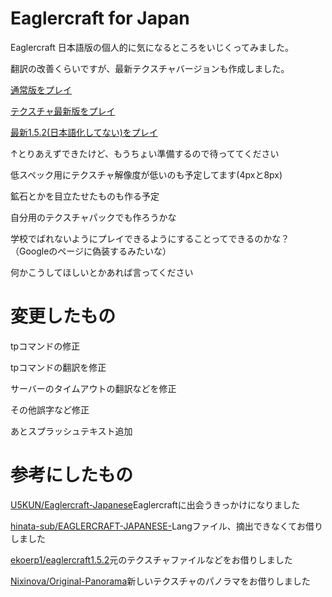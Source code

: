 # Eaglercraft for Japan

Eaglercraft 日本語版の個人的に気になるところをいじくってみました。

翻訳の改善くらいですが、最新テクスチャバージョンも作成しました。

[通常版をプレイ](https://magurock.github.io/Eaglercraft-for-Japan/Normal/)

[テクスチャ最新版をプレイ](https://magurock.github.io/Eaglercraft-for-Japan/NewTexture/)

[最新1.5.2(日本語化してない)をプレイ](https://magurock.github.io/Eaglercraft-for-Japan/New152/)

↑とりあえずできたけど、もうちょい準備するので待っててください

低スペック用にテクスチャ解像度が低いのも予定してます(4pxと8px)

鉱石とかを目立たせたものも作る予定

自分用のテクスチャパックでも作ろうかな

学校でばれないようにプレイできるようにすることってできるのかな？（Googleのページに偽装するみたいな）

何かこうしてほしいとかあれば言ってください

# 変更したもの

tpコマンドの修正

tpコマンドの翻訳を修正

サーバーのタイムアウトの翻訳などを修正

その他誤字など修正

あとスプラッシュテキスト追加

# 参考にしたもの

[U5KUN/Eaglercraft-Japanese](https://github.com/U5KUN/Eaglercraft-Japanese)Eaglercraftに出会うきっかけになりました

[hinata-sub/EAGLERCRAFT-JAPANESE-](https://github.com/hinata-sub/EAGLERCRAFT-JAPANESE-)Langファイル、摘出できなくてお借りしました

[ekoerp1/eaglercraft1.5.2](https://github.com/ekoerp1/eaglercraft1.5.2)元のテクスチャファイルなどをお借りしました

[Nixinova/Original-Panorama](https://github.com/Nixinova/Original-Panorama/tree/new?tab=readme-ov-file)新しいテクスチャのパノラマをお借りしました
